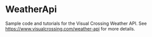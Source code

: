# WeatherApi
Sample code and tutorials for the Visual Crossing Weather API. See https://www.visualcrossing.com/weather-api for more details. 
